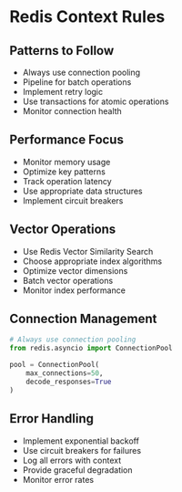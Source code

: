 # Redis Context Rules

## Patterns to Follow
- Always use connection pooling
- Pipeline for batch operations
- Implement retry logic
- Use transactions for atomic operations
- Monitor connection health

## Performance Focus
- Monitor memory usage
- Optimize key patterns
- Track operation latency
- Use appropriate data structures
- Implement circuit breakers

## Vector Operations
- Use Redis Vector Similarity Search
- Choose appropriate index algorithms
- Optimize vector dimensions
- Batch vector operations
- Monitor index performance

## Connection Management
```python
# Always use connection pooling
from redis.asyncio import ConnectionPool

pool = ConnectionPool(
    max_connections=50,
    decode_responses=True
)
```

## Error Handling
- Implement exponential backoff
- Use circuit breakers for failures
- Log all errors with context
- Provide graceful degradation
- Monitor error rates